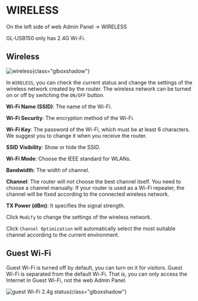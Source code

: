 # WIRELESS

On the left side of web Admin Panel -> WIRELESS

GL-USB150 only has 2.4G Wi-Fi.

## Wireless

![wireless](https://static.gl-inet.com/docs/en/3/setup/gl-usb150/wireless/wifi_status_2.4g_usb150.png){class="glboxshadow"}

In `WIRELESS`, you can check the current status and change the settings of the wireless network created by the router. The wireless network can be turned on or off by switching the `ON/OFF` button.

**Wi-Fi Name (SSID)**: The name of the Wi-Fi.

**Wi-Fi Security**: The encryption method of the Wi-Fi.

**Wi-Fi Key**: The password of the Wi-Fi, which must be at least 6 characters. We suggest you to change it when you receive the router.

**SSID Visibility**: Show or hide the SSID.

**Wi-Fi Mode**: Choose the IEEE standard for WLANs.

**Bandwidth**: The width of channel.

**Channel**: The router will not choose the best channel itself. You need to choose a channel manually. If your router is used as a Wi-Fi repeater, the channel will be fixed according to the connected wireless network.

**TX Power (dBm)**: It specifies the signal strength.

Click `Modify` to change the settings of the wireless network.

Click `Channel Optimization` will automatically select the most suitable channel according to the current environment.

## Guest Wi-Fi

Guest Wi-Fi is turned off by default, you can turn on it for visitors. Guest Wi-Fi is separated from the default Wi-Fi. That is, you can only access the Internet in Guest Wi-Fi, not the web Admin Panel.

![guest Wi-Fi 2.4g status](https://static.gl-inet.com/docs/en/3/setup/gl-usb150/wireless/wifi_status_2.4g_guest_usb150.png){class="glboxshadow"}
